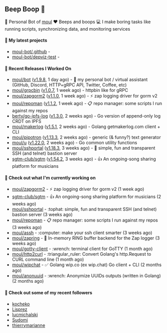 ## Beep Boop 👋

:hammer: Personal Bot of [moul](https://github.com/moul)
:heart: Beeps and boops
:computer: I make boring tasks like running scripts, synchronizing data, and monitoring services





#### 🌱 My latest projects

- [moul-bot/.github](https://github.com/moul-bot/.github) - 
- [moul-bot/depviz-test](https://github.com/moul-bot/depviz-test) - 

#### 🔭 Recent Releases I Worked On
- [moul/bot](https://github.com/moul/bot) ([v1.9.8](https://github.com/moul/bot/releases/tag/v1.9.8), 1 day ago) - 🤖 my personal bot / virtual assistant (GitHub, Discord, HTTP&#43;gRPC API, Twitter, Coffee, etc)
- [moul/grpcbin](https://github.com/moul/grpcbin) ([v1.0.7](https://github.com/moul/grpcbin/releases/tag/v1.0.7), 1 week ago) - httpbin like for gRPC
- [moul/zapgorm2](https://github.com/moul/zapgorm2) ([v1.1.0](https://github.com/moul/zapgorm2/releases/tag/v1.1.0), 1 week ago) - ⚡ zap logging driver for gorm v2
- [moul/repoman](https://github.com/moul/repoman) ([v1.1.2](https://github.com/moul/repoman/releases/tag/v1.1.2), 1 week ago) - 📋 repo manager: some scripts I run against my repos
- [berty/go-ipfs-log](https://github.com/berty/go-ipfs-log) ([v1.3.0](https://github.com/berty/go-ipfs-log/releases/tag/v1.3.0), 2 weeks ago) - Go version of append-only log CRDT on IPFS
- [moul/makerlog](https://github.com/moul/makerlog) ([v1.5.1](https://github.com/moul/makerlog/releases/tag/v1.5.1), 2 weeks ago) - Golang getmakerlog.com client &#43; CLI
- [moul/pipotron](https://github.com/moul/pipotron) ([v1.13.3](https://github.com/moul/pipotron/releases/tag/v1.13.3), 2 weeks ago) - generic (&amp; funny?) text generator
- [moul/u](https://github.com/moul/u) ([v1.22.0](https://github.com/moul/u/releases/tag/v1.22.0), 2 weeks ago) - Go common utility functions
- [moul/sshportal](https://github.com/moul/sshportal) ([v1.18.3](https://github.com/moul/sshportal/releases/tag/v1.18.3), 3 weeks ago) - :tophat: simple, fun and transparent SSH (and telnet) bastion server
- [sgtm-club/sgtm](https://github.com/sgtm-club/sgtm) ([v1.54.2](https://github.com/sgtm-club/sgtm/releases/tag/v1.54.2), 3 weeks ago) - 👍 An ongoing-song sharing platform for musicians


<h4>👷 Check out what I'm currently working on</h4>
<ul>

<li><a href="https://github.com/moul/zapgorm2">moul/zapgorm2</a> - ⚡ zap logging driver for gorm v2 (1 week ago)</li>
<li><a href="https://github.com/sgtm-club/sgtm">sgtm-club/sgtm</a> - 👍 An ongoing-song sharing platform for musicians (2 weeks ago)</li>
<li><a href="https://github.com/moul/sshportal">moul/sshportal</a> - :tophat: simple, fun and transparent SSH (and telnet) bastion server (3 weeks ago)</li>
<li><a href="https://github.com/moul/repoman">moul/repoman</a> - 📋 repo manager: some scripts I run against my repos (3 weeks ago)</li>
<li><a href="https://github.com/moul/assh">moul/assh</a> - :computer: make your ssh client smarter (3 weeks ago)</li>
<li><a href="https://github.com/moul/zapring">moul/zapring</a> - 💍 In-memory RING buffer backend for the Zap logger (3 weeks ago)</li>
<li><a href="https://github.com/moul/gotty-client">moul/gotty-client</a> - :wrench: terminal client for GoTTY (1 month ago)</li>
<li><a href="https://github.com/moul/http2curl">moul/http2curl</a> - :triangular_ruler: Convert Golang&#39;s http.Request to CURL command line (1 month ago)</li>
<li><a href="https://github.com/moul/wipchat">moul/wipchat</a> - ✅ Golang wip.co (ex wip.chat) Go client &#43; CLI (2 months ago)</li>
<li><a href="https://github.com/moul/anonuuid">moul/anonuuid</a> - :wrench: Anonymize UUIDs outputs (written in Golang) (2 months ago)</li>
</ul>

<h4>👯 Check out some of my recent followers</h4>
<ul>

<li><a href="https://github.com/kocheko">kocheko</a>
<li><a href="https://github.com/Lisprez">Lisprez</a>
<li><a href="https://github.com/lucmichalski">lucmichalski</a>
<li><a href="https://github.com/Sudomi">Sudomi</a>
<li><a href="https://github.com/thierrymarianne">thierrymarianne</a>
</ul>
